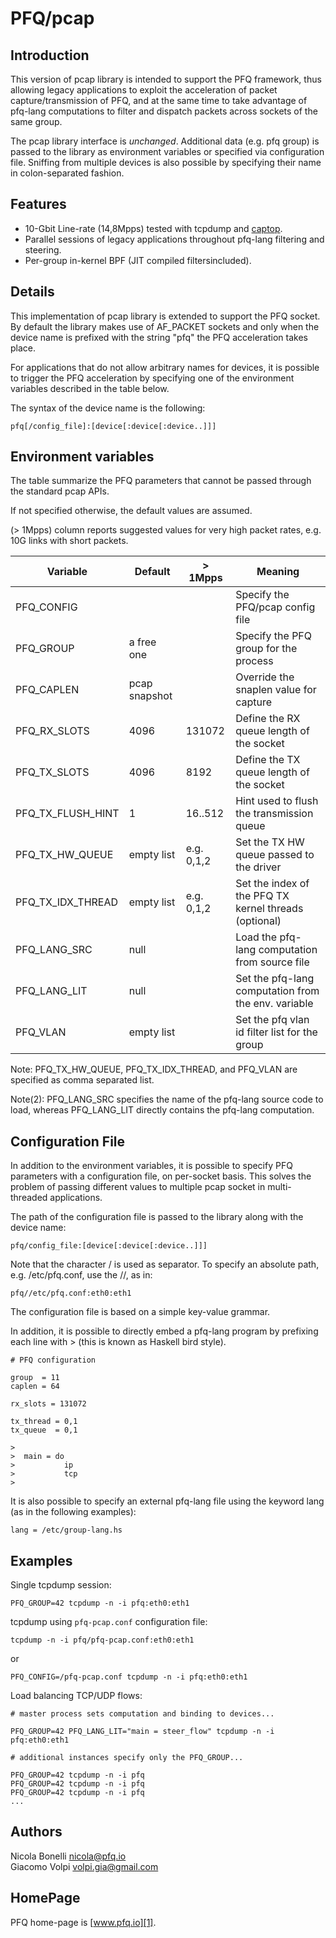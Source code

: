 PFQ/pcap 
========

Introduction
------------

This version of pcap library is intended to support the PFQ framework, thus allowing 
legacy applications to exploit the acceleration of packet capture/transmission of PFQ, 
and at the same time to take advantage of pfq-lang computations to filter and dispatch 
packets across sockets of the same group.

The pcap library interface is *unchanged*. Additional data (e.g. pfq group) is passed 
to the library as environment variables or specified via configuration file. Sniffing 
from multiple devices is also possible by specifying their name in colon-separated fashion.


Features
--------

* 10-Gbit Line-rate (14,8Mpps) tested with tcpdump and [captop][2].
* Parallel sessions of legacy applications throughout pfq-lang filtering and steering.
* Per-group in-kernel BPF (JIT compiled filtersincluded).


Details
-------

This implementation of pcap library is extended to support the PFQ socket. By default
the library makes use of AF\_PACKET sockets and only when the device name is prefixed 
with the string "pfq" the PFQ acceleration takes place. 

For applications that do not allow arbitrary names for devices, it is possible 
to trigger the PFQ acceleration by specifying one of the environment variables
described in the table below.

The syntax of the device name is the following:

```
pfq[/config_file]:[device[:device[:device..]]]
```

Environment variables
---------------------

The table summarize the PFQ parameters that cannot be passed through the 
standard pcap APIs.

If not specified otherwise, the default values are assumed. 

(> 1Mpps) column reports suggested values for very high packet rates, 
e.g. 10G links with short packets. 


Variable             |    Default    |  > 1Mpps  | Meaning
---------------------|---------------|-----------|--------------------------------------------
PFQ\_CONFIG          |               |           | Specify the PFQ/pcap config file
PFQ\_GROUP           |  a free one   |           | Specify the PFQ group for the process
PFQ\_CAPLEN          | pcap snapshot |           | Override the snaplen value for capture
PFQ\_RX\_SLOTS       |    4096       |  131072   | Define the RX queue length of the socket
PFQ\_TX\_SLOTS       |    4096       |   8192    | Define the TX queue length of the socket
PFQ\_TX\_FLUSH\_HINT |      1        | 16..512   | Hint used to flush the transmission queue
PFQ\_TX\_HW\_QUEUE   | empty list    |e.g. 0,1,2 | Set the TX HW queue passed to the driver
PFQ\_TX\_IDX\_THREAD | empty list    |e.g. 0,1,2 | Set the index of the PFQ TX kernel threads (optional)
PFQ\_LANG\_SRC       |    null       |           | Load the pfq-lang computation from source file
PFQ\_LANG\_LIT       |    null       |           | Set the pfq-lang computation from the env. variable
PFQ\_VLAN            | empty list    |           | Set the pfq vlan id filter list for the group


Note: PFQ\_TX\_HW\_QUEUE, PFQ\_TX\_IDX\_THREAD, and PFQ\_VLAN are specified as comma separated list.

Note(2): PFQ\_LANG\_SRC specifies the name of the pfq-lang source code to load, whereas PFQ\_LANG\_LIT
directly contains the pfq-lang computation.


Configuration File
------------------

In addition to the environment variables, it is possible to specify PFQ parameters with 
a configuration file, on per-socket basis. This solves the problem of passing different values 
to multiple pcap socket in multi-threaded applications.

The path of the configuration file is passed to the library along with the device name:

```
pfq/config_file:[device[:device[:device..]]]
```

Note that the character / is used as separator. To specify an absolute path, e.g. /etc/pfq.conf, 
use the //, as in:

```
pfq//etc/pfq.conf:eth0:eth1
```

The configuration file is based on a simple key-value grammar.

In addition, it is possible to directly embed a pfq-lang program by prefixing each line with > 
(this is known as Haskell bird style). 

```
# PFQ configuration 

group  = 11
caplen = 64

rx_slots = 131072

tx_thread = 0,1
tx_queue  = 0,1

> 
>  main = do 
>           ip
>           tcp
> 
```

It is also possible to specify an external pfq-lang file using the keyword lang (as in the following examples):

```
lang = /etc/group-lang.hs
```

Examples
--------

Single tcpdump session:

```
PFQ_GROUP=42 tcpdump -n -i pfq:eth0:eth1
```

tcpdump using `pfq-pcap.conf` configuration file:

```
tcpdump -n -i pfq/pfq-pcap.conf:eth0:eth1
```

or

```
PFQ_CONFIG=/pfq-pcap.conf tcpdump -n -i pfq:eth0:eth1
```

Load balancing TCP/UDP flows:

```
# master process sets computation and binding to devices...

PFQ_GROUP=42 PFQ_LANG_LIT="main = steer_flow" tcpdump -n -i pfq:eth0:eth1

# additional instances specify only the PFQ_GROUP...

PFQ_GROUP=42 tcpdump -n -i pfq
PFQ_GROUP=42 tcpdump -n -i pfq
PFQ_GROUP=42 tcpdump -n -i pfq
...
```

Authors
-------

Nicola Bonelli <nicola@pfq.io>  
Giacomo Volpi <volpi.gia@gmail.com>


HomePage
--------

PFQ home-page is [www.pfq.io][1]. 

[1]: http://www.pfq.io
[2]: https://github.com/awgn/captop

